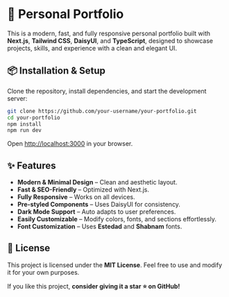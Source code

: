# 🚀 Personal Portfolio

This is a modern, fast, and fully responsive personal portfolio built with **Next.js**, **Tailwind CSS**, **DaisyUI**, and **TypeScript**, designed to showcase projects, skills, and experience with a clean and elegant UI.

## 📦 Installation & Setup

Clone the repository, install dependencies, and start the development server:

```sh
git clone https://github.com/your-username/your-portfolio.git
cd your-portfolio
npm install
npm run dev
```

Open [http://localhost:3000](http://localhost:3000) in your browser.

## ✨ Features

- **Modern & Minimal Design** – Clean and aesthetic layout.
- **Fast & SEO-Friendly** – Optimized with Next.js.
- **Fully Responsive** – Works on all devices.
- **Pre-styled Components** – Uses DaisyUI for consistency.
- **Dark Mode Support** – Auto adapts to user preferences.
- **Easily Customizable** – Modify colors, fonts, and sections effortlessly.
- **Font Customization** – Uses **Estedad** and **Shabnam** fonts.

## 📜 License

This project is licensed under the **MIT License**. Feel free to use and modify it for your own purposes.

If you like this project, **consider giving it a star ⭐ on GitHub!**
